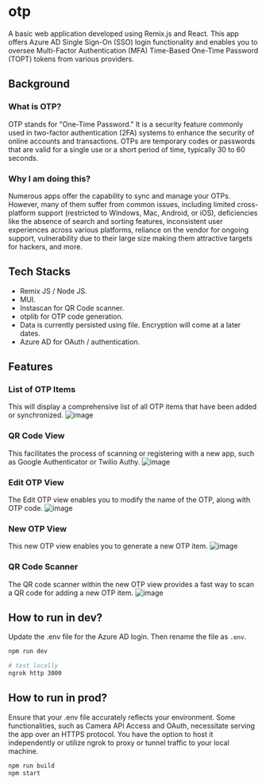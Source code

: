 # otp

A basic web application developed using Remix.js and React. This app offers Azure AD Single Sign-On (SSO) login functionality and enables you to oversee Multi-Factor Authentication (MFA) Time-Based One-Time Password (TOPT) tokens from various providers.

## Background

### What is OTP?
OTP stands for "One-Time Password." It is a security feature commonly used in two-factor authentication (2FA) systems to enhance the security of online accounts and transactions. OTPs are temporary codes or passwords that are valid for a single use or a short period of time, typically 30 to 60 seconds.

### Why I am doing this?
Numerous apps offer the capability to sync and manage your OTPs. However, many of them suffer from common issues, including limited cross-platform support (restricted to Windows, Mac, Android, or iOS), deficiencies like the absence of search and sorting features, inconsistent user experiences across various platforms, reliance on the vendor for ongoing support, vulnerability due to their large size making them attractive targets for hackers, and more.

## Tech Stacks
- Remix JS / Node JS.
- MUI.
- Instascan for QR Code scanner.
- otplib for OTP code generation.
- Data is currently persisted using file. Encryption will come at a later dates.
- Azure AD for OAuth / authentication.

## Features

### List of OTP Items
This will display a comprehensive list of all OTP items that have been added or synchronized.
![image](https://github.com/synle/otp/assets/3792401/9866c83d-6266-4f07-baf1-b4a32a3c0164)

### QR Code View
This facilitates the process of scanning or registering with a new app, such as Google Authenticator or Twilio Authy.
![image](https://github.com/synle/otp/assets/3792401/2d37c191-ba2a-4e6a-9e2b-c5db90b77d52)

### Edit OTP View
The Edit OTP view enables you to modify the name of the OTP, along with OTP code.
![image](https://github.com/synle/otp/assets/3792401/d2af4f61-3f03-4217-8d5d-1cfd0bf48e69)

### New OTP View
This new OTP view enables you to generate a new OTP item.
![image](https://github.com/synle/otp/assets/3792401/99a3464e-823d-4a37-9bbb-ca9b3c3f30f9)

### QR Code Scanner
The QR code scanner within the new OTP view provides a fast way to scan a QR code for adding a new OTP item.
![image](https://github.com/synle/otp/assets/3792401/c144b1f6-54c3-4d60-a768-c6cf2bbe1168)


## How to run in dev?

Update the .env file for the Azure AD login. Then rename the file as `.env`.

```bash
npm run dev

# test locally
ngrok http 3000
```


## How to run in prod?
Ensure that your .env file accurately reflects your environment. Some functionalities, such as Camera API Access and OAuth, necessitate serving the app over an HTTPS protocol. You have the option to host it independently or utilize ngrok to proxy or tunnel traffic to your local machine.

```bash
npm run build
npm start
```
